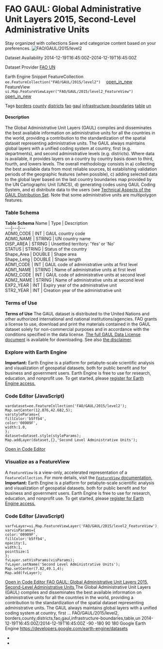  
#  FAO GAUL: Global Administrative Unit Layers 2015, Second-Level Administrative Units 
Stay organized with collections  Save and categorize content based on your preferences. 
![FAO/GAUL/2015/level2](https://developers.google.com/earth-engine/datasets/images/FAO/FAO_GAUL_2015_level2_sample.png) 

Dataset Availability
    2014-12-19T16:45:00Z–2014-12-19T16:45:00Z 

Dataset Provider
     [ FAO UN ](https://www.fao.org/geonetwork/srv/en/metadata.show?id=12691) 

Earth Engine Snippet
     FeatureCollection `    ee.FeatureCollection("FAO/GAUL/2015/level2")   ` [ open_in_new ](https://code.earthengine.google.com/?scriptPath=Examples:Datasets/FAO/FAO_GAUL_2015_level2)      FeatureView  `    ui.Map.FeatureViewLayer("FAO/GAUL/2015/level2_FeatureView")   ` [ open_in_new ](https://code.earthengine.google.com/?scriptPath=Examples:Datasets/FAO/FAO_GAUL_2015_level2_FeatureView) 

Tags
     [borders](https://developers.google.com/earth-engine/datasets/tags/borders) [county](https://developers.google.com/earth-engine/datasets/tags/county) [districts](https://developers.google.com/earth-engine/datasets/tags/districts) [fao](https://developers.google.com/earth-engine/datasets/tags/fao) [gaul](https://developers.google.com/earth-engine/datasets/tags/gaul) [infrastructure-boundaries](https://developers.google.com/earth-engine/datasets/tags/infrastructure-boundaries) [table](https://developers.google.com/earth-engine/datasets/tags/table) [un](https://developers.google.com/earth-engine/datasets/tags/un)
#### Description
The Global Administrative Unit Layers (GAUL) compiles and disseminates the best available information on administrative units for all the countries in the world, providing a contribution to the standardization of the spatial dataset representing administrative units. The GAUL always maintains global layers with a unified coding system at country, first (e.g. departments), and second administrative levels (e.g. districts). Where data is available, it provides layers on a country by country basis down to third, fourth, and lowers levels. The overall methodology consists in a) collecting the best available data from most reliable sources, b) establishing validation periods of the geographic features (when possible), c) adding selected data to the global layer based on the last country boundaries map provided by the UN Cartographic Unit (UNCS), d) generating codes using GAUL Coding System, and e) distribute data to the users (see [Technical Aspects of the GAUL Distribution Set](https://data.apps.fao.org:/map/catalog/srv/api/records/9c35ba10-5649-41c8-bdfc-eb78e9e65654/attachments/GAUL2015_Documentation.zip). Note that some administrative units are multipolygon features.
### Table Schema
**Table Schema**
Name | Type | Description  
---|---|---  
ADM0_CODE | INT | GAUL country code  
ADM0_NAME | STRING | UN country name  
DISP_AREA | STRING | Unsettled territory: 'Yes' or 'No'  
STATUS | STRING | Status of the country  
Shape_Area | DOUBLE | Shape area  
Shape_Leng | DOUBLE | Shape length  
ADM1_CODE | INT | GAUL code of administrative units at first level  
ADM1_NAME | STRING | Name of administrative units at first level  
ADM2_CODE | INT | GAUL code of administrative units at second level  
ADM2_NAME | STRING | Name of administrative units at second level  
EXP2_YEAR | INT | Expiry year of the administrative unit  
STR2_YEAR | INT | Creation year of the administrative unit  
### Terms of Use
**Terms of Use**
The GAUL dataset is distributed to the United Nations and other authorized international and national institutions/agencies. FAO grants a license to use, download and print the materials contained in the GAUL dataset solely for non-commercial purposes and in accordance with the conditions specified in the data license. [The full GAUL Data License document](https://developers.google.com/earth-engine/datasets/catalog/DataLicenseGAUL2015.pdf) is available for downloading. See also [the disclaimer](https://developers.google.com/earth-engine/datasets/catalog/DisclaimerGAUL2015.pdf).
### Explore with Earth Engine
**Important:** Earth Engine is a platform for petabyte-scale scientific analysis and visualization of geospatial datasets, both for public benefit and for business and government users. Earth Engine is free to use for research, education, and nonprofit use. To get started, please [register for Earth Engine access.](https://console.cloud.google.com/earth-engine)
### Code Editor (JavaScript)
```
vardataset=ee.FeatureCollection('FAO/GAUL/2015/level2');
Map.setCenter(12.876,42.682,5);
varstyleParams={
fillColor:'b5ffb4',
color:'00909F',
width:1.0,
};
dataset=dataset.style(styleParams);
Map.addLayer(dataset,{},'Second Level Administrative Units');
```
[ Open in Code Editor ](https://code.earthengine.google.com/?scriptPath=Examples:Datasets/FAO/FAO_GAUL_2015_level2)
### Visualize as a FeatureView
A `FeatureView` is a view-only, accelerated representation of a `FeatureCollection`. For more details, visit the [ `FeatureView` documentation. ](https://developers.google.com/earth-engine/guides/featureview_overview)
**Important:** Earth Engine is a platform for petabyte-scale scientific analysis and visualization of geospatial datasets, both for public benefit and for business and government users. Earth Engine is free to use for research, education, and nonprofit use. To get started, please [register for Earth Engine access.](https://console.cloud.google.com/earth-engine)
### Code Editor (JavaScript)
```
varfvLayer=ui.Map.FeatureViewLayer('FAO/GAUL/2015/level2_FeatureView');
varvisParams={
color:'00909F',
fillColor:'b5ffb4',
opacity:1,
width:1,
pointSize:1
};
fvLayer.setVisParams(visParams);
fvLayer.setName('Second Level Administrative Units');
Map.setCenter(7.82,49.1,4);
Map.add(fvLayer);
```
[ Open in Code Editor ](https://code.earthengine.google.com/?scriptPath=Examples:Datasets/FAO/FAO_GAUL_2015_level2_FeatureView)
[ FAO GAUL: Global Administrative Unit Layers 2015, Second-Level Administrative Units ](https://developers.google.com/earth-engine/datasets/catalog/FAO_GAUL_2015_level2)
The Global Administrative Unit Layers (GAUL) compiles and disseminates the best available information on administrative units for all the countries in the world, providing a contribution to the standardization of the spatial dataset representing administrative units. The GAUL always maintains global layers with a unified coding system at country, first …
FAO/GAUL/2015/level2, borders,county,districts,fao,gaul,infrastructure-boundaries,table,un 
2014-12-19T16:45:00Z/2014-12-19T16:45:00Z
-90 -180 90 180 
Google Earth Engine
https://developers.google.com/earth-engine/datasets
  * [ ](https://doi.org/https://www.fao.org/geonetwork/srv/en/metadata.show?id=12691)
  * [ ](https://doi.org/https://developers.google.com/earth-engine/datasets/catalog/FAO_GAUL_2015_level2)


